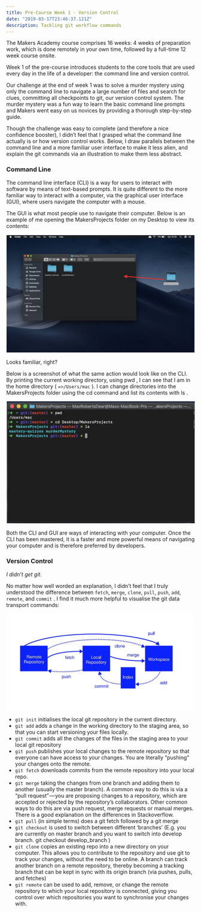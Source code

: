 ```yaml
---
title: Pre-Course Week 1 - Version Control
date: "2019-03-17T23:46:37.121Z"
description: Tackling git workflow commands
---
```


The Makers Academy course comprises 16 weeks: 4 weeks of preparation work, which is done remotely in your own time, followed by a full-time 12 week course onsite.

Week 1 of the pre-course introduces students to the core tools that are used every day in the life of a developer: the command line and version control.

Our challenge at the end of week 1 was to solve a murder mystery using only the command line to navigate a large number of files and search for clues, committing all checkpoints to git, our version control system. The murder mystery was a fun way to learn the basic command line prompts and Makers went easy on us novices by providing a thorough step-by-step guide.

Though the challenge was easy to complete (and therefore a nice confidence booster), I didn’t feel that I grasped what the command line actually is or how version control works. Below, I draw parallels between the command line and a more familiar user interface to make it less alien, and explain the git commands via an illustration to make them less abstract.

### Command Line
The command line interface (CLI) is a way for users to interact with software by means of text-based prompts. It is quite different to the more familiar way to interact with a computer, via the graphical user interface (GUI), where users navigate the computer with a mouse.

The GUI is what most people use to navigate their computer. Below is an example of me opening the MakersProjects folder on my Desktop to view its contents:

![Graphical User Interface (GUI)](./GUI.png)


Looks familiar, right?

Below is a screenshot of what the same action would look like on the CLI. By printing the current working directory, using pwd , I can see that I am in the home directory ( `=>/Users/mac` ). I can change directories into the MakersProjects folder using the cd command and list its contents with ls .

![Command Line Interface (CLI)](./CLI.png)

Both the CLI and GUI are ways of interacting with your computer. Once the CLI has been mastered, it is a faster and more powerful means of navigating your computer and is therefore preferred by developers.

### Version Control
*I didn’t get git.*

No matter how well worded an explanation, I didn’t feel that I truly understood the difference between `fetch`, `merge`, `clone`, `pull`, `push`, `add`, `remote`, and `commit` . I find it much more helpful to visualise the git data transport commands:

![Git Commands Workflow](./git-flow.png)

* `git init` initialises the local git repository in the current directory.
* `git add` adds a change in the working directory to the staging area, so that you can start versioning your files locally.
* `git commit` adds all the changes of the files in the staging area to your local git repository
* `git push` publishes your local changes to the remote repository so that everyone can have access to your changes. You are literally “pushing” your changes onto the remote.
* `git fetch` downloads commits from the remote repository into your local repo.
* `git merge` taking the changes from one branch and adding them to another (usually the master branch). A common way to do this is via a “pull request” — you are proposing changes to a repository, which are accepted or rejected by the repository’s collaborators. Other common ways to do this are via push request, merge requests or manual merges. There is a good explanation on the differences in Stackoverflow.
* `git pull` (in simple terms) does a git fetch followed by a git merge
* `git checkout` is used to switch between different ‘branches’ (E.g. you are currently on master branch and you want to switch into develop branch. git checkout develop_branch )
* `git clone` copies an existing repo into a new directory on your computer. This allows you to contribute to the repository and use git to track your changes, without the need to be online. A branch can track another branch on a remote repository, thereby becoming a tracking branch that can be kept in sync with its origin branch (via pushes, pulls, and fetches)
* `git remote` can be used to add, remove, or change the remote repository to which your local repository is connected, giving you control over which repositories you want to synchronise your changes with.


